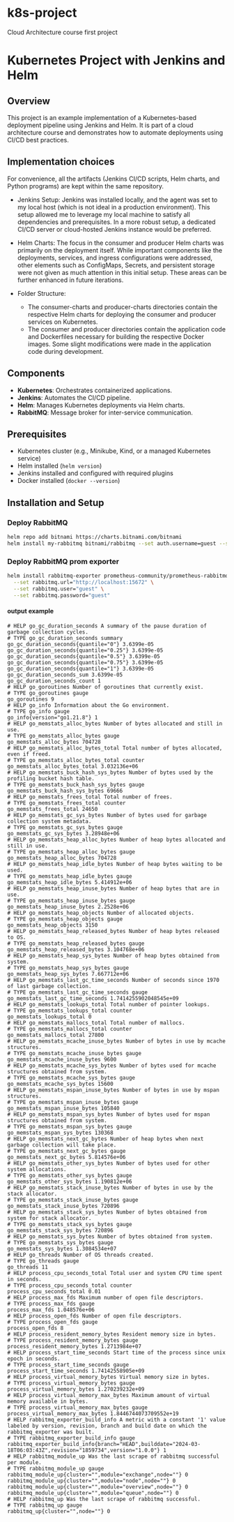 # k8s-project

Cloud Architecture course first project

# Kubernetes Project with Jenkins and Helm

## Overview
This project is an example implementation of a Kubernetes-based deployment pipeline using Jenkins and Helm. It is part of a cloud architecture course and demonstrates how to automate deployments using CI/CD best practices.

## Implementation choices
For convenience, all the artifacts (Jenkins CI/CD scripts, Helm charts, and Python programs) are kept within the same repository.

- Jenkins Setup: Jenkins was installed locally, and the agent was set to my local host (which is not ideal in a production environment). This setup allowed me to leverage my local machine to satisfy all dependencies and prerequisites. In a more robust setup, a dedicated CI/CD server or cloud-hosted Jenkins instance would be preferred.

- Helm Charts: The focus in the consumer and producer Helm charts was primarily on the deployment itself. While important components like the deployments, services, and ingress configurations were addressed, other elements such as ConfigMaps, Secrets, and persistent storage were not given as much attention in this initial setup. These areas can be further enhanced in future iterations.

- Folder Structure:

    - The consumer-charts and producer-charts directories contain the respective Helm charts for deploying the consumer and producer services on Kubernetes.
    - The consumer and producer directories contain the application code and Dockerfiles necessary for building the respective Docker images. Some slight modifications were made in the application code during development.

## Components
- **Kubernetes**: Orchestrates containerized applications.
- **Jenkins**: Automates the CI/CD pipeline.
- **Helm**: Manages Kubernetes deployments via Helm charts.
- **RabbitMQ**: Message broker for inter-service communication.

## Prerequisites
- Kubernetes cluster (e.g., Minikube, Kind, or a managed Kubernetes service)
- Helm installed (`helm version`)
- Jenkins installed and configured with required plugins
- Docker installed (`docker --version`)

## Installation and Setup

### Deploy RabbitMQ
```sh
helm repo add bitnami https://charts.bitnami.com/bitnami
helm install my-rabbitmq bitnami/rabbitmq --set auth.username=guest --set auth.password=guest
```

### Deploy RabbitMQ prom exporter
```sh
helm install rabbitmq-exporter prometheus-community/prometheus-rabbitmq-exporter \
  --set rabbitmq.url="http://localhost:15672" \
  --set rabbitmq.user="guest" \
  --set rabbitmq.password="guest"
```

#### output example
```
# HELP go_gc_duration_seconds A summary of the pause duration of garbage collection cycles.
# TYPE go_gc_duration_seconds summary
go_gc_duration_seconds{quantile="0"} 3.6399e-05
go_gc_duration_seconds{quantile="0.25"} 3.6399e-05
go_gc_duration_seconds{quantile="0.5"} 3.6399e-05
go_gc_duration_seconds{quantile="0.75"} 3.6399e-05
go_gc_duration_seconds{quantile="1"} 3.6399e-05
go_gc_duration_seconds_sum 3.6399e-05
go_gc_duration_seconds_count 1
# HELP go_goroutines Number of goroutines that currently exist.
# TYPE go_goroutines gauge
go_goroutines 9
# HELP go_info Information about the Go environment.
# TYPE go_info gauge
go_info{version="go1.21.8"} 1
# HELP go_memstats_alloc_bytes Number of bytes allocated and still in use.
# TYPE go_memstats_alloc_bytes gauge
go_memstats_alloc_bytes 704728
# HELP go_memstats_alloc_bytes_total Total number of bytes allocated, even if freed.
# TYPE go_memstats_alloc_bytes_total counter
go_memstats_alloc_bytes_total 3.032136e+06
# HELP go_memstats_buck_hash_sys_bytes Number of bytes used by the profiling bucket hash table.
# TYPE go_memstats_buck_hash_sys_bytes gauge
go_memstats_buck_hash_sys_bytes 69666
# HELP go_memstats_frees_total Total number of frees.
# TYPE go_memstats_frees_total counter
go_memstats_frees_total 24650
# HELP go_memstats_gc_sys_bytes Number of bytes used for garbage collection system metadata.
# TYPE go_memstats_gc_sys_bytes gauge
go_memstats_gc_sys_bytes 3.28948e+06
# HELP go_memstats_heap_alloc_bytes Number of heap bytes allocated and still in use.
# TYPE go_memstats_heap_alloc_bytes gauge
go_memstats_heap_alloc_bytes 704728
# HELP go_memstats_heap_idle_bytes Number of heap bytes waiting to be used.
# TYPE go_memstats_heap_idle_bytes gauge
go_memstats_heap_idle_bytes 5.414912e+06
# HELP go_memstats_heap_inuse_bytes Number of heap bytes that are in use.
# TYPE go_memstats_heap_inuse_bytes gauge
go_memstats_heap_inuse_bytes 2.2528e+06
# HELP go_memstats_heap_objects Number of allocated objects.
# TYPE go_memstats_heap_objects gauge
go_memstats_heap_objects 3150
# HELP go_memstats_heap_released_bytes Number of heap bytes released to OS.
# TYPE go_memstats_heap_released_bytes gauge
go_memstats_heap_released_bytes 3.104768e+06
# HELP go_memstats_heap_sys_bytes Number of heap bytes obtained from system.
# TYPE go_memstats_heap_sys_bytes gauge
go_memstats_heap_sys_bytes 7.667712e+06
# HELP go_memstats_last_gc_time_seconds Number of seconds since 1970 of last garbage collection.
# TYPE go_memstats_last_gc_time_seconds gauge
go_memstats_last_gc_time_seconds 1.7414255902048545e+09
# HELP go_memstats_lookups_total Total number of pointer lookups.
# TYPE go_memstats_lookups_total counter
go_memstats_lookups_total 0
# HELP go_memstats_mallocs_total Total number of mallocs.
# TYPE go_memstats_mallocs_total counter
go_memstats_mallocs_total 27800
# HELP go_memstats_mcache_inuse_bytes Number of bytes in use by mcache structures.
# TYPE go_memstats_mcache_inuse_bytes gauge
go_memstats_mcache_inuse_bytes 9600
# HELP go_memstats_mcache_sys_bytes Number of bytes used for mcache structures obtained from system.
# TYPE go_memstats_mcache_sys_bytes gauge
go_memstats_mcache_sys_bytes 15600
# HELP go_memstats_mspan_inuse_bytes Number of bytes in use by mspan structures.
# TYPE go_memstats_mspan_inuse_bytes gauge
go_memstats_mspan_inuse_bytes 105840
# HELP go_memstats_mspan_sys_bytes Number of bytes used for mspan structures obtained from system.
# TYPE go_memstats_mspan_sys_bytes gauge
go_memstats_mspan_sys_bytes 130368
# HELP go_memstats_next_gc_bytes Number of heap bytes when next garbage collection will take place.
# TYPE go_memstats_next_gc_bytes gauge
go_memstats_next_gc_bytes 5.814576e+06
# HELP go_memstats_other_sys_bytes Number of bytes used for other system allocations.
# TYPE go_memstats_other_sys_bytes gauge
go_memstats_other_sys_bytes 1.190812e+06
# HELP go_memstats_stack_inuse_bytes Number of bytes in use by the stack allocator.
# TYPE go_memstats_stack_inuse_bytes gauge
go_memstats_stack_inuse_bytes 720896
# HELP go_memstats_stack_sys_bytes Number of bytes obtained from system for stack allocator.
# TYPE go_memstats_stack_sys_bytes gauge
go_memstats_stack_sys_bytes 720896
# HELP go_memstats_sys_bytes Number of bytes obtained from system.
# TYPE go_memstats_sys_bytes gauge
go_memstats_sys_bytes 1.3084534e+07
# HELP go_threads Number of OS threads created.
# TYPE go_threads gauge
go_threads 11
# HELP process_cpu_seconds_total Total user and system CPU time spent in seconds.
# TYPE process_cpu_seconds_total counter
process_cpu_seconds_total 0.01
# HELP process_max_fds Maximum number of open file descriptors.
# TYPE process_max_fds gauge
process_max_fds 1.048576e+06
# HELP process_open_fds Number of open file descriptors.
# TYPE process_open_fds gauge
process_open_fds 8
# HELP process_resident_memory_bytes Resident memory size in bytes.
# TYPE process_resident_memory_bytes gauge
process_resident_memory_bytes 1.2713984e+07
# HELP process_start_time_seconds Start time of the process since unix epoch in seconds.
# TYPE process_start_time_seconds gauge
process_start_time_seconds 1.74142558905e+09
# HELP process_virtual_memory_bytes Virtual memory size in bytes.
# TYPE process_virtual_memory_bytes gauge
process_virtual_memory_bytes 1.270239232e+09
# HELP process_virtual_memory_max_bytes Maximum amount of virtual memory available in bytes.
# TYPE process_virtual_memory_max_bytes gauge
process_virtual_memory_max_bytes 1.8446744073709552e+19
# HELP rabbitmq_exporter_build_info A metric with a constant '1' value labeled by version, revision, branch and build date on which the rabbitmq_exporter was built.
# TYPE rabbitmq_exporter_build_info gauge
rabbitmq_exporter_build_info{branch="HEAD",builddate="2024-03-18T06:03:43Z",revision="1859734",version="1.0.0"} 1
# HELP rabbitmq_module_up Was the last scrape of rabbitmq successful per module.
# TYPE rabbitmq_module_up gauge
rabbitmq_module_up{cluster="",module="exchange",node=""} 0
rabbitmq_module_up{cluster="",module="node",node=""} 0
rabbitmq_module_up{cluster="",module="overview",node=""} 0
rabbitmq_module_up{cluster="",module="queue",node=""} 0
# HELP rabbitmq_up Was the last scrape of rabbitmq successful.
# TYPE rabbitmq_up gauge
rabbitmq_up{cluster="",node=""} 0
```









